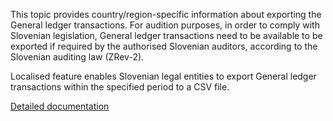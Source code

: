 This topic provides country/region-specific information about exporting the General ledger transactions. For audition purposes, in order to comply with Slovenian legislation, General ledger transactions need to be available to be exported if required by the authorised Slovenian auditors, according to the Slovenian auditing law (ZRev-2).

Localised feature enables Slovenian legal entities to export General ledger transactions within the specified period to a CSV file.

[Detailed documentation](https://adacta.sharepoint.com/:w:/r/sites/ERP-Product-Development/Shared%20Documents/D365FO%20Localization%20documentation/D365O%20LOC_SI%20Export%20GL%20to%20file.docx?d=we7dce8ba8b6943bab9fb097bd17d4002&csf=1&e=x6jjLF)